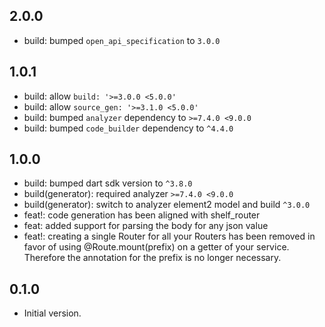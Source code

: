
## 2.0.0
- build: bumped `open_api_specification` to `3.0.0`

## 1.0.1
- build: allow `build: '>=3.0.0 <5.0.0'`
- build: allow `source_gen: '>=3.1.0 <5.0.0'`
- build: bumped `analyzer` dependency to `>=7.4.0 <9.0.0`
- build: bumped `code_builder` dependency to `^4.4.0`

## 1.0.0
- build: bumped dart sdk version to `^3.8.0`
- build(generator): required analyzer `>=7.4.0 <9.0.0`
- build(generator): switch to analyzer element2 model and build `^3.0.0`
- feat!: code generation has been aligned with shelf_router
- feat: added support for parsing the body for any json value
- feat!: creating a single Router for all your Routers has been removed in favor of using
@Route.mount(prefix) on a getter of your service. Therefore the annotation for the prefix is no longer necessary.

## 0.1.0

- Initial version.
